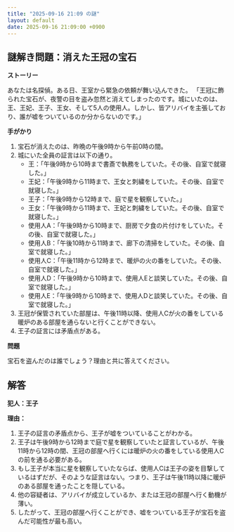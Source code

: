 ```yaml
---
title: "2025-09-16 21:09 の謎"
layout: default
date: 2025-09-16 21:09:00 +0900
---
```

## 謎解き問題：消えた王冠の宝石

**ストーリー**

あなたは名探偵。ある日、王室から緊急の依頼が舞い込んできた。
「王冠に飾られた宝石が、夜警の目を盗み忽然と消えてしまったのです。城にいたのは、王、王妃、王子、王女、そして5人の使用人。しかし、皆アリバイを主張しており、誰が嘘をついているのか分からないのです。」

**手がかり**

1.  宝石が消えたのは、昨晩の午後9時から午前0時の間。
2.  城にいた全員の証言は以下の通り。
    *   王：「午後9時から10時まで書斎で執務をしていた。その後、自室で就寝した。」
    *   王妃：「午後9時から11時まで、王女と刺繍をしていた。その後、自室で就寝した。」
    *   王子：「午後9時から12時まで、庭で星を観察していた。」
    *   王女：「午後9時から11時まで、王妃と刺繍をしていた。その後、自室で就寝した。」
    *   使用人A：「午後9時から10時まで、厨房で夕食の片付けをしていた。その後、自室で就寝した。」
    *   使用人B：「午後10時から11時まで、廊下の清掃をしていた。その後、自室で就寝した。」
    *   使用人C：「午後11時から12時まで、暖炉の火の番をしていた。その後、自室で就寝した。」
    *   使用人D：「午後9時から10時まで、使用人Eと談笑していた。その後、自室で就寝した。」
    *   使用人E：「午後9時から10時まで、使用人Dと談笑していた。その後、自室で就寝した。」
3.  王冠が保管されていた部屋は、午後11時以降、使用人Cが火の番をしている暖炉のある部屋を通らないと行くことができない。
4.  王子の証言には矛盾点がある。

**問題**

宝石を盗んだのは誰でしょう？理由と共に答えてください。

## 解答

**犯人：王子**

**理由：**

1. 王子の証言の矛盾点から、王子が嘘をついていることがわかる。
2. 王子は午後9時から12時まで庭で星を観察していたと証言しているが、午後11時から12時の間、王冠の部屋へ行くには暖炉の火の番をしている使用人Cの前を通る必要がある。
3. もし王子が本当に星を観察していたならば、使用人Cは王子の姿を目撃しているはずだが、そのような証言はない。つまり、王子は午後11時以降に暖炉のある部屋を通ったことを隠している。
4. 他の容疑者は、アリバイが成立しているか、または王冠の部屋へ行く動機が薄い。
5. したがって、王冠の部屋へ行くことができ、嘘をついている王子が宝石を盗んだ可能性が最も高い。
